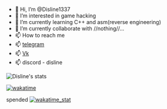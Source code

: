 - 👋 Hi, I’m @Disline1337
- 👀 I’m interested in game hacking
- 🌱 I’m currently learning C++ and asm(reverse engineering)
- 💞️ I’m currently collaborate with //nothing//...
- 📫 How to reach me 
- 📫 [telegram](https://t.me/Disline1337)
- 📫 [Vk](https://vk.com/Disline)
- 📫 discord - disline

<!---
Disline1337/Disline1337 is a ✨ special ✨ repository because its `README.md` (this file) appears on your GitHub profile.
You can click the Preview link to take a look at your changes.
--->
![Disline's stats](https://github-readme-stats.vercel.app/api?username=Disline1337&theme=panda&show_icons=true)

[![wakatime](https://github-readme-stats.vercel.app/api/wakatime?username=Disline1337&layout=compact&theme=monokai)](https://wakatime.com/@Disline1337)

spended
[![wakatime_stat](https://wakatime.com/badge/user/b368914b-7680-4e81-b429-cd2c046eb8d0.svg?style=flat-square)](https://wakatime.com/@b368914b-7680-4e81-b429-cd2c046eb8d0)
